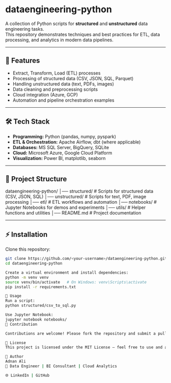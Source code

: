 # dataengineering-python

A collection of Python scripts for **structured** and **unstructured** data engineering tasks.  
This repository demonstrates techniques and best practices for ETL, data processing, and analytics in modern data pipelines.

---

## 🚀 Features
- Extract, Transform, Load (ETL) processes  
- Processing of structured data (CSV, JSON, SQL, Parquet)  
- Handling unstructured data (text, PDFs, images)  
- Data cleaning and preprocessing scripts  
- Cloud integration (Azure, GCP)  
- Automation and pipeline orchestration examples  

---

## 🛠️ Tech Stack
- **Programming:** Python (pandas, numpy, pyspark)  
- **ETL & Orchestration:** Apache Airflow, dbt (where applicable)  
- **Databases:** MS SQL Server, BigQuery, SQLite  
- **Cloud:** Microsoft Azure, Google Cloud Platform  
- **Visualization:** Power BI, matplotlib, seaborn  

---

## 📂 Project Structure
dataengineering-python/
│── structured/ # Scripts for structured data (CSV, JSON, SQL)
│── unstructured/ # Scripts for text, PDF, image processing
│── etl/ # ETL workflows and automation
│── notebooks/ # Jupyter Notebooks for demos and experiments
│── utils/ # Helper functions and utilities
│── README.md # Project documentation


---

## ⚡ Installation
Clone this repository:
```bash
git clone https://github.com/<your-username>/dataengineering-python.git
cd dataengineering-python

Create a virtual environment and install dependencies:
python -m venv venv
source venv/bin/activate   # On Windows: venv\Scripts\activate
pip install -r requirements.txt

📘 Usage
Run a script:
python structured/csv_to_sql.py

Use Jupyter Notebook:
jupyter notebook notebooks/
🌱 Contribution

Contributions are welcome! Please fork the repository and submit a pull request.

📜 License
This project is licensed under the MIT License – feel free to use and adapt.

👤 Author
Adnan Ali
💼 Data Engineer | BI Consultant | Cloud Analytics

🌐 LinkedIn | GitHub
